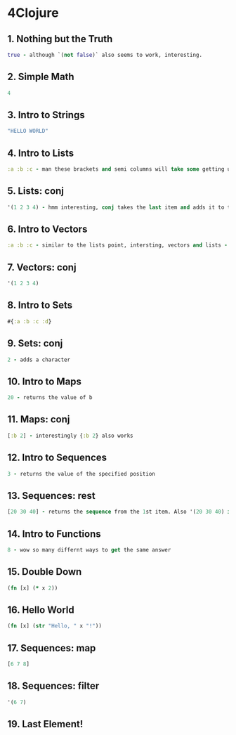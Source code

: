 # 4Clojure

## 1. Nothing but the Truth

```clojure
true - although `(not false)` also seems to work, interesting.
```

## 2. Simple Math

```clojure
4
```

## 3. Intro to Strings

```clojure
"HELLO WORLD"
```

## 4. Intro to Lists

```clojure
:a :b :c - man these brackets and semi columns will take some getting used to
```

## 5. Lists: conj

```clojure
'(1 2 3 4) - hmm interesting, conj takes the last item and adds it to the fron of the list.
```

## 6. Intro to Vectors

```clojure
:a :b :c - similar to the lists point, intersting, vectors and lists - need to research further what is exact difference
```

## 7. Vectors: conj

```clojure
'(1 2 3 4)
```

## 8. Intro to Sets

```clojure
#{:a :b :c :d}
```

## 9. Sets: conj

```clojure
2 - adds a character
```

## 10. Intro to Maps

```clojure
20 - returns the value of b
```

## 11.  Maps: conj

```clojure
[:b 2] - interestingly {:b 2} also works
```
 
 ## 12.  Intro to Sequences

```clojure
3 - returns the value of the specified position
```


## 13. Sequences: rest
```clojure
[20 30 40] - returns the sequence from the 1st item. Also '(20 30 40) is ok as this is interchangeable
```

## 14. Intro to Functions
```clojure
8 - wow so many differnt ways to get the same answer
```

## 15. Double Down
```clojure
(fn [x] (* x 2))
```


## 16. Hello World
```clojure
(fn [x] (str "Hello, " x "!"))
```

## 17. Sequences: map
```clojure
[6 7 8]
```

## 18. Sequences: filter
```clojure
'(6 7)
```

## 19. Last Element!
```clojure

```
